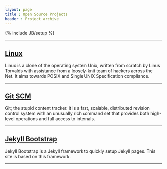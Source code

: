 ```yaml
---
layout: page
title : Open Source Projects
header : Project archive
---
```

{% include JB/setup %}

<hr />

<h2><a href="https://github.com/torvalds/linux/">Linux</a></h2>
<p>Linux is a clone of the operating system Unix, written from scratch by Linus Torvalds with assistance 
from a loosely-knit team of hackers across the Net. It aims towards POSIX and Single UNIX Specification compliance.</p>
<hr />

<h2><a href="https://github.com/git/git">Git SCM</a></h2>
<p>Git; the stupid content tracker. it is a fast, scalable, distributed revision control system with an 
unusually rich command set that provides both high-level operations and full access to internals.</p>
<hr />

<h2><a href="https://github.com/plusjade/jekyll-bootstrap/">Jekyll Bootstrap</a></h2>
<p>Jekyll Bootstrap is a Jekyll framework to quickly setup Jekyll pages. This site is based on this framework.</p>
<hr />
